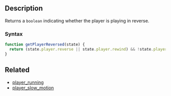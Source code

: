 ## Description

Returns a `boolean` indicating whether the player is playing in reverse.

### Syntax

```js
function getPlayerReversed(state) {
  return (state.player.reverse || state.player.rewind) && !state.player.fastForward;
}
```

## Related

- [player_running](./player_running.md)
- [player_slow_motion](./player_slow_motion.md)
